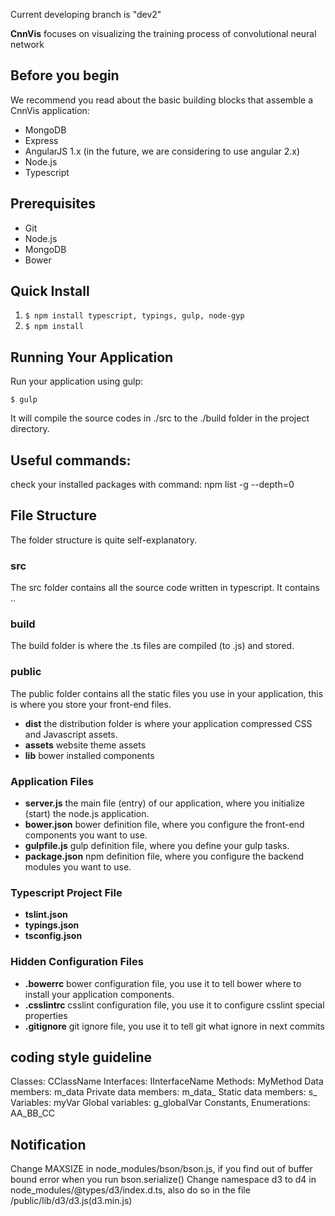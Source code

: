 Current developing branch is "dev2"

**CnnVis** focuses on visualizing the training process of convolutional neural network

## Before you begin ##
We recommend you read about the basic building blocks that assemble a CnnVis application:

* MongoDB
* Express
* AngularJS 1.x (in the future, we are considering to use angular 2.x)
* Node.js
* Typescript

## Prerequisites ##

- Git
- Node.js
- MongoDB
- Bower

## Quick Install ##

1. `$ npm install typescript, typings, gulp, node-gyp`
2. `$ npm install`

## Running Your Application ##

Run your application using gulp:

    $ gulp

It will compile the source codes in ./src to the ./build folder in the project directory.

## Useful commands: ##
check your installed packages with command: npm list -g --depth=0

## File Structure ##
The folder structure is quite self-explanatory.

### src ###
The src folder contains all the source code written in typescript. It contains ..

### build ###
The build folder is where the .ts files are compiled (to .js) and stored.

### public ###
The public folder contains all the static files you use in your application, this is where you store your front-end files.

- **dist** the distribution folder is where your application compressed CSS and Javascript assets.
- **assets** website theme assets
- **lib** bower installed components
### Application Files ###
- **server.js** the main file (entry) of our application, where you initialize (start) the node.js application.
- **bower.json** bower definition file, where you configure the front-end components you want to use.
- **gulpfile.js** gulp definition file, where you define your gulp tasks.
- **package.json** npm definition file, where you configure the backend modules you want to use.

### Typescript Project File ###
- **tslint.json**
- **typings.json**
- **tsconfig.json**

### Hidden Configuration Files ###
- **.bowerrc** bower configuration file, you use it to tell bower where to install your application components.
- **.csslintrc** csslint configuration file, you use it to configure csslint special properties
- **.gitignore** git ignore file, you use it to tell git what ignore in next commits

## coding style guideline
Classes: CClassName
Interfaces: IInterfaceName
Methods: MyMethod
Data members: m_data
Private data members: m_data\_
Static data members: s_
Variables: myVar
Global variables: g_globalVar
Constants, Enumerations: AA_BB\_CC

## Notification
Change MAXSIZE in node_modules/bson/bson.js, if you find out of buffer bound error when you run bson.serialize()
Change namespace d3 to d4 in node_modules/@types/d3/index.d.ts, also do so in the file /public/lib/d3/d3.js(d3.min.js)